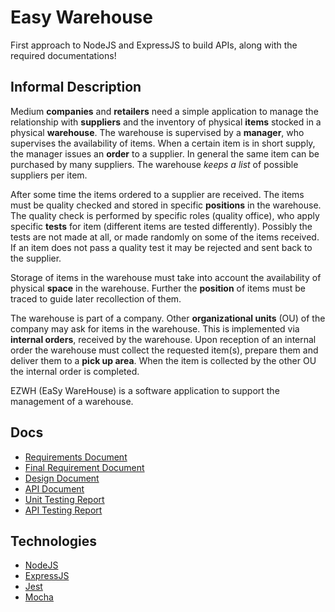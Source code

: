 # Easy Warehouse 

First approach to NodeJS and ExpressJS to build APIs, along with the required documentations!

## Informal Description
Medium __companies__ and __retailers__ need a simple application to manage the relationship with __suppliers__ and the inventory of physical __items__ stocked in a physical __warehouse__.
The warehouse is supervised by a __manager__, who supervises the availability of items. When a certain item is in short supply, the manager issues an __order__ to a supplier. In general the same item can be purchased by many suppliers. The warehouse _keeps a list_ of possible suppliers per item.

After some time the items ordered to a supplier are received. The items must be quality checked and stored in specific __positions__ in the warehouse. The quality check is performed by specific roles (quality office), who apply specific __tests__ for item (different items are tested differently). Possibly the tests are not made at all, or made randomly on some of the items received. If an item does not pass a quality test it may be rejected and sent back to the supplier.

Storage of items in the warehouse must take into account the availability of physical __space__ in the warehouse. Further the __position__ of items must be traced to guide later recollection of them.

The warehouse is part of a company. Other __organizational units__ (OU) of the company may ask for items in the warehouse. This is implemented via __internal orders__, received by the warehouse. Upon reception of an internal order the warehouse must collect the requested item(s), prepare them and deliver them to a __pick up area__. When the item is collected by the other OU the internal order is completed.

EZWH (EaSy WareHouse) is a software application to support the management of a warehouse.

## Docs
- [Requirements Document](./docs/RequirementsDocument.md)
- [Final Requirement Document](./docs/OfficialRequirements.md)
- [Design Document](./docs/DesignDocument.md)
- [API Document](./docs/API.md)
- [Unit Testing Report](./docs/UnitTestReport.md)
- [API Testing Report](./docs/ApiTestReport.md)

## Technologies
- [NodeJS](https://nodejs.org/it/)
- [ExpressJS](https://expressjs.com/it/)
- [Jest](https://jestjs.io/)
- [Mocha](https://mochajs.org/)
